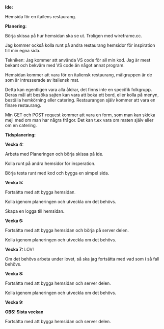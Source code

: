 **Ide:** 

Hemsida för en itailens restaurang. 

**Planering:**

Börja skissa på hur hemsidan ska se ut. Troligen med wireframe.cc.

Jag kommer också kolla runt på andra restaurang hemsidor för inspiration till min egna sida.

Tekniken: Jag kommer att använda VS code för all min kod. Jag är mest bekant och bekväm med VS code än något annat program.

Hemsidan kommer att vara för en italiensk restaurang, målgruppen är de som är intresserade av italiensk mat. 

Detta kan egentligen vara alla åldrar, det finns inte en specifik folkgrupp. Deras mål att besöka sajten kan vara att boka ett bord, eller kolla på menyn, beställa hemkörning eller catering. Restaurangen själv kommer att vara en finare restaurang.

Min GET och POST request kommer att vara en form, som man kan skicka mejl med om man har några frågor. Det kan t.ex vara om maten själv eller om en catering.



**Tidsplanering:**

**Vecka 4:**


Arbeta med Planeringen och börja skissa på ide.

Kolla runt på andra hemsidor för insperation.

Börja testa runt med kod och bygga en simpel sida.

**Vecka 5:**

Fortsätta med att bygga hemsidan. 

Kolla igenom planeringen och utveckla om det behövs. 

Skapa en logga till hemsidan.

**Vecka 6:**

Fortsätta med att bygga hemsidan och börja på server delen. 

Kolla igenom planeringen och utveckla om det behövs.


**Vecka 7:**
LOV!

Om det behövs arbeta under lovet, så ska jag fortsätta med vad som i så fall behövs.

**Vecka 8:**

Fortsätta med att bygga hemsidan och server delen. 

Kolla igenom planeringen och utveckla om det behövs.

**Vecka 9:**

**OBS! Sista veckan**

Fortsätta med att bygga hemsidan och server delen. 